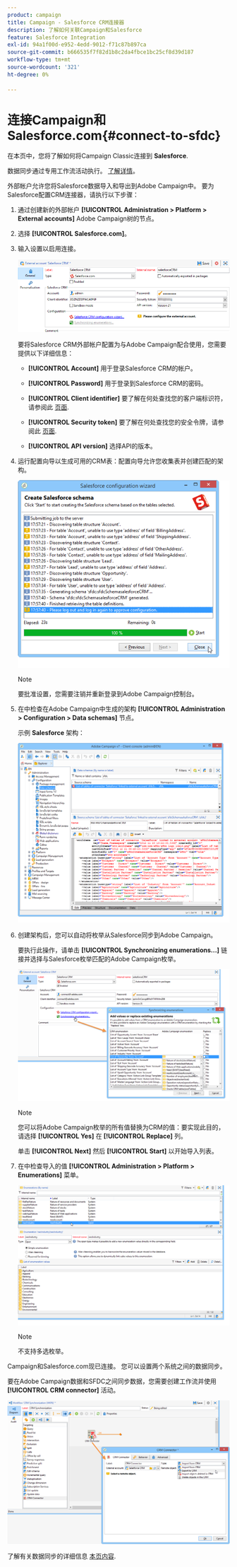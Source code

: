```yaml
---
product: campaign
title: Campaign - Salesforce CRM连接器
description: 了解如何关联Campaign和Salesforce
feature: Salesforce Integration
exl-id: 94a1f00d-e952-4edd-9012-f71c87b897ca
source-git-commit: b666535f7f82d1b8c2da4fbce1bc25cf8d39d187
workflow-type: tm+mt
source-wordcount: '321'
ht-degree: 0%

---
```


# 连接Campaign和Salesforce.com{#connect-to-sfdc}



在本页中，您将了解如何将Campaign Classic连接到 **Salesforce**.

数据同步通过专用工作流活动执行。 [了解详情](../../platform/using/crm-data-sync.md)。


外部帐户允许您将Salesforce数据导入和导出到Adobe Campaign中。
要为Salesforce配置CRM连接器，请执行以下步骤：

1. 通过创建新的外部帐户 **[!UICONTROL Administration > Platform > External accounts]** Adobe Campaign树的节点。
1. 选择 **[!UICONTROL Salesforce.com]**。
1. 输入设置以启用连接。

   ![](assets/ext_account_17.png)

   要将Salesforce CRM外部帐户配置为与Adobe Campaign配合使用，您需要提供以下详细信息：

   * **[!UICONTROL Account]**
用于登录Salesforce CRM的帐户。

   * **[!UICONTROL Password]**
用于登录到Salesforce CRM的密码。

   * **[!UICONTROL Client identifier]**
要了解在何处查找您的客户端标识符，请参阅此 [页面](https://help.salesforce.com/articleView?id=000205876&amp;type=1).

   * **[!UICONTROL Security token]**
要了解在何处查找您的安全令牌，请参阅此 [页面](https://help.salesforce.com/articleView?id=000205876&amp;type=1).

   * **[!UICONTROL API version]**
选择API的版本。
1. 运行配置向导以生成可用的CRM表：配置向导允许您收集表并创建匹配的架构。

   ![](assets/crm_connectors_sfdc_launch.png)

   >[!NOTE]
   >
   >要批准设置，您需要注销并重新登录到Adobe Campaign控制台。

1. 在中检查在Adobe Campaign中生成的架构 **[!UICONTROL Administration > Configuration > Data schemas]** 节点。

   示例 **Salesforce** 架构：

   ![](assets/crm_connectors_sfdc_table.png)

1. 创建架构后，您可以自动将枚举从Salesforce同步到Adobe Campaign。

   要执行此操作，请单击 **[!UICONTROL Synchronizing enumerations...]** 链接并选择与Salesforce枚举匹配的Adobe Campaign枚举。



   ![](assets/crm_connectors_sfdc_enum.png)

   >[!NOTE]
   >
   >您可以将Adobe Campaign枚举的所有值替换为CRM的值：要实现此目的，请选择 **[!UICONTROL Yes]** 在 **[!UICONTROL Replace]** 列。


   单击 **[!UICONTROL Next]** 然后 **[!UICONTROL Start]** 以开始导入列表。

1. 在中检查导入的值 **[!UICONTROL Administration > Platform > Enumerations]** 菜单。

   ![](assets/crm_connectors_sfdc_exe.png)

   >[!NOTE]
   >
   > 不支持多选枚举。

Campaign和Salesforce.com现已连接。 您可以设置两个系统之间的数据同步。

要在Adobe Campaign数据和SFDC之间同步数据，您需要创建工作流并使用 **[!UICONTROL CRM connector]** 活动。

![](assets/crm_connectors_sfdc_wf.png)

了解有关数据同步的详细信息 [本页内容](../../platform/using/crm-data-sync.md).
